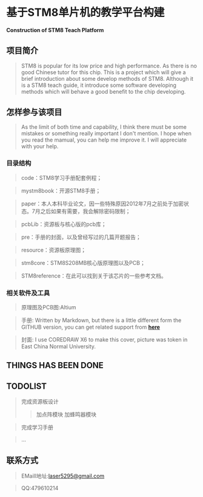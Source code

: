 # 基于STM8单片机的教学平台构建 #

#### Construction of STM8 Teach Platform ####

## 项目简介 ##
> STM8 is popular for its low price and high performance. As there is no good Chinese tutor for this chip. This is a project which will give a brief introduction about some develop methods of STM8.
Although it is a STM8 teach guide, it introduce some software developing methods which will behave a good benefit to the chip developing. 

## 怎样参与该项目 ##
> As the limit of both time and capability, I think there must be some mistakes or something really important I don't mention. I hope when you read the mamual, you can help me improve it. I will appreciate with your help.


### 目录结构 ###

> code：STM8学习手册配套例程；

> mystm8book：开源STM8手册；

> paper：本人本科毕业论文，因一些特殊原因2012年7月之前处于加密状态。7月之后如果有需要，我会解除密码限制；

> pcbLib：资源板与核心版的pcb库；

> pre：手册的封面，以及曾经写过的几篇开题报告；

> resource：资源板原理图；

> stm8core：STM8S208MB核心版原理图以及PCB；

> STM8reference：在此可以找到关于该芯片的一些参考文档。

### 相关软件及工具 ###
> 原理图及PCB图:Altium

> 手册: Written by Markdown, but there is a little different form the GITHUB version, you can get related support from [**here**](http://www.github.com/larrycai/kaiyuanbook)

> 封面: I use COREDRAW X6 to make this cover, picture was token in East China Normal University.


## THINGS HAS BEEN DONE ##

## TODOLIST ##

> 完成资源板设计
> > 加点阵模块
> > 加蜂鸣器模块

> 完成学习手册

> ...


## 联系方式 ##

> EMaill地址:laser5295@gmail.com

> QQ:479610214


